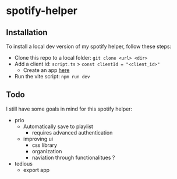 # spotify-helper

## Installation
To install a local dev version of my spotify helper, follow these steps:
- Clone this repo to a local folder: `git clone <url> <dir>`
- Add a client id: `script.ts` > `const clientId = "<client_id>"`
  - Create an app [here](https://developer.spotify.com/dashboard)
- Run the vite script: `npm run dev`

## Todo
I still have some goals in mind for this spotify helper:
- prio
  - Automatically save to playlist
    - requires advanced authentication
  - improving ui
    - css library
    - organization
    - naviation through functionalitues ?
- tedious
  - export app
